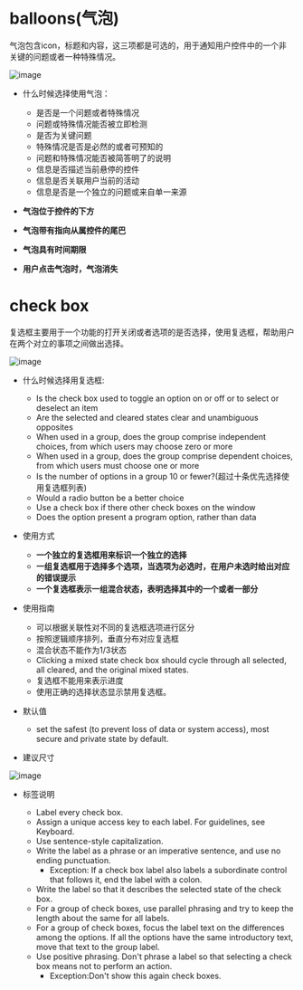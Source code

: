 # balloons(气泡)
气泡包含icon，标题和内容，这三项都是可选的，用于通知用户控件中的一个非关键的问题或者一种特殊情况。

![image](https://i-msdn.sec.s-msft.com/dynimg/IC725160.png)

* 什么时候选择使用气泡：

  * 是否是一个问题或者特殊情况 
  * 问题或特殊情况能否被立即检测
  * 是否为关键问题
  * 特殊情况是否是必然的或者可预知的
  * 问题和特殊情况能否被简答明了的说明
  * 信息是否描述当前悬停的控件
  * 信息是否关联用户当前的活动
  * 信息是否是一个独立的问题或来自单一来源
* **气泡位于控件的下方**
* **气泡带有指向从属控件的尾巴**
* **气泡具有时间期限**
* **用户点击气泡时，气泡消失**

# check box
复选框主要用于一个功能的打开关闭或者选项的是否选择，使用复选框，帮助用户在两个对立的事项之间做出选择。

![image](https://i-msdn.sec.s-msft.com/dynimg/IC725172.png)

* 什么时候选择用复选框:
  * Is the check box used to toggle an option on or off or to select or deselect an item
  * Are the selected and cleared states clear and unambiguous opposites
  * When used in a group, does the group comprise independent choices, from which users may choose zero or more
  * When used in a group, does the group comprise dependent choices, from which users must choose one or more
  * Is the number of options in a group 10 or fewer?(超过十条优先选择使用复选框列表)
  * Would a radio button be a better choice
  * Use a check box if there other check boxes on the window
  * Does the option present a program option, rather than data
  
* 使用方式
  * **一个独立的复选框用来标识一个独立的选择**
  * **一组复选框用于选择多个选项，当选项为必选时，在用户未选时给出对应的错误提示**
  * **一个复选框表示一组混合状态，表明选择其中的一个或者一部分**
  
* 使用指南
  * 可以根据关联性对不同的复选框选项进行区分
  * 按照逻辑顺序排列，垂直分布对应复选框
  * 混合状态不能作为1/3状态
  * Clicking a mixed state check box should cycle through all selected, all cleared, and the original mixed states.
  * 复选框不能用来表示进度
  * 使用正确的选择状态显示禁用复选框。
  
* 默认值
  * set the safest (to prevent loss of data or system access), most secure and private state by default.
   
* 建议尺寸
 
 ![image](https://i-msdn.sec.s-msft.com/dynimg/IC725195.png)

* 标签说明

  * Label every check box.
  * Assign a unique access key to each label. For guidelines, see Keyboard.
  * Use sentence-style capitalization.
  * Write the label as a phrase or an imperative sentence, and use no ending punctuation.
    * Exception: If a check box label also labels a subordinate control that follows it, end the label with a colon.
  * Write the label so that it describes the selected state of the check box.
  * For a group of check boxes, use parallel phrasing and try to keep the length about the same for all labels.
  * For a group of check boxes, focus the label text on the differences among the options. If all the options have the same introductory text, move that text to the group label.
  * Use positive phrasing. Don't phrase a label so that selecting a check box means not to perform an action.
    * Exception:Don't show this <item> again check boxes.  
    
